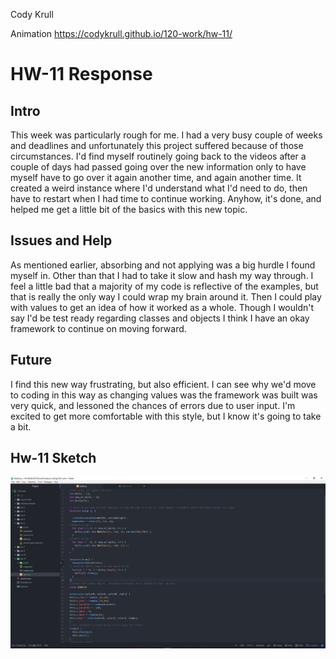Cody Krull


Animation https://codykrull.github.io/120-work/hw-11/
# HW-11 Response

## Intro
This week was particularly rough for me. I had a very busy couple of weeks and deadlines and unfortunately this project suffered because of those circumstances.
I'd find myself routinely going back to the videos after a couple of days had passed going over the new information only to have myself have to go over it again another time, and again another time. It created a weird instance where I'd understand what I'd need to do, then have to restart when I had time to continue working. Anyhow, it's done, and helped me get a little bit of the basics with this new topic.


## Issues and Help
As mentioned earlier, absorbing and not applying was a big hurdle I found myself in. Other than that I had to take it slow and hash my way through. I feel a little bad that a majority of my code is reflective of the examples, but that is really the only way I could wrap my brain around it. Then I could play with values to get an idea of how it worked as a whole. Though I wouldn't say I'd be test ready regarding classes and objects I think I have an okay framework to continue on moving forward.


## Future
I find this new way frustrating, but also efficient. I can see why we'd move to coding in this way as changing values was the framework was built was very quick, and lessoned the chances of errors due to user input. I'm excited to get more comfortable with this style, but I know it's going to take a bit.


## Hw-11 Sketch
![Hw-11 sketch screenshot](/hw-11/SketchCapturehw11.JPG)
